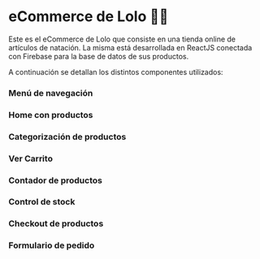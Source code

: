 # eCommerce de Lolo 🏊‍♂️

Este es el eCommerce de Lolo que consiste en una tienda online de artículos de natación. La misma está desarrollada en ReactJS conectada con Firebase para la base de datos de sus productos.

A continuación se detallan los distintos componentes utilizados:

### Menú de navegación
### Home con productos
### Categorización de productos
### Ver Carrito
### Contador de productos
### Control de stock
### Checkout de productos
### Formulario de pedido
